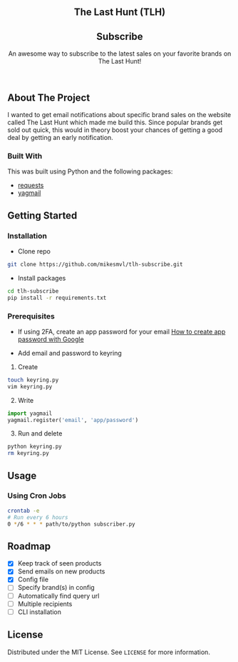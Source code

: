 <!-- PROJECT LOGO -->
<br />
<p align="center">
  <h2 align="center">The Last Hunt (TLH)</h2>
  <h2 align="center">Subscribe</h2>

  <p align="center">
    An awesome way to subscribe to the latest sales on your favorite brands on The Last Hunt!
    <br />
  </p>
</p>
<br />

## About The Project

I wanted to get email notifications about specific brand sales on the website called The Last Hunt which made me build this. Since popular brands get sold out quick, this would in theory boost your chances of getting a good deal by getting an early notification.

### Built With

This was built using Python and the following packages:

-   [requests](https://requests.readthedocs.io/en/master/)
-   [yagmail](https://yagmail.readthedocs.io/en/latest/)

<!-- GETTING STARTED -->

## Getting Started

### Installation

-   Clone repo

```sh
git clone https://github.com/mikesmvl/tlh-subscribe.git
```

-   Install packages

```sh
cd tlh-subscribe
pip install -r requirements.txt
```

### Prerequisites

-   If using 2FA, create an app password for your email
    [How to create app password with Google](https://support.google.com/accounts/answer/185833?hl=en)

-   Add email and password to keyring

1. Create

```sh
touch keyring.py
vim keyring.py
```

2. Write

```python
import yagmail
yagmail.register('email', 'app/password')
```

3. Run and delete

```sh
python keyring.py
rm keyring.py
```

<!-- USAGE EXAMPLES -->

## Usage

### Using Cron Jobs

```sh
crontab -e
# Run every 6 hours
0 */6 * * * path/to/python subscriber.py
```

<!-- ROADMAP -->

## Roadmap

-   [x] Keep track of seen products
-   [x] Send emails on new products
-   [x] Config file
-   [ ] Specify brand(s) in config
-   [ ] Automatically find query url
-   [ ] Multiple recipients
-   [ ] CLI installation

<!-- LICENSE -->

## License

Distributed under the MIT License. See `LICENSE` for more information.
